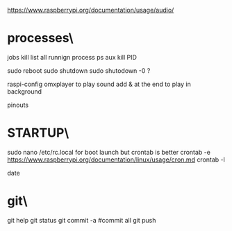 https://www.raspberrypi.org/documentation/usage/audio/

# processes\
jobs
kill
list all runnign process ps aux
kill PID


sudo reboot
sudo shutdown
sudo shutodown -0 ?

raspi-config
omxplayer to play sound
add & at the end to play in background

pinouts

# STARTUP\
sudo nano /etc/rc.local for boot launch but crontab is better
crontab -e
https://www.raspberrypi.org/documentation/linux/usage/cron.md
crontab -l

date

# git\
git help
git status
git commit -a #commit all
git push

